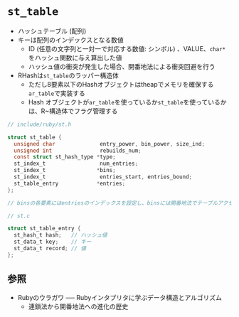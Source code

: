 # `st_table`
- ハッシュテーブル (配列)
- キーは配列のインデックスとなる数値
  - ID (任意の文字列と一対一で対応する数値: シンボル) 、VALUE、`char*`をハッシュ関数に与え算出した値
  - ハッシュ値の衝突が発生した場合、開番地法による衝突回避を行う
- RHashは`st_table`のラッパー構造体
  - ただし8要素以下のHashオブジェクトはtheapでメモリを確保する`ar_table`で実装する
  - Hash オブジェクトが`ar_table`を使っているか`st_table`を使っているかは、R~構造体でフラグ管理する

```c
// include/ruby/st.h

struct st_table {
  unsigned char              entry_power, bin_power, size_ind;
  unsigned int               rebuilds_num;
  const struct st_hash_type *type;
  st_index_t                 num_entries;
  st_index_t                *bins;
  st_index_t                 entries_start, entries_bound;
  st_table_entry            *entries;
};

// binsの各要素にはentriesのインデックスを設定し、binsには開番地法でテーブルアクセスする
```

```c
// st.c

struct st_table_entry {
  st_hash_t hash;   // ハッシュ値
  st_data_t key;    // キー
  st_data_t record; // 値
};

```
## 参照
- Rubyのウラガワ ── Rubyインタプリタに学ぶデータ構造とアルゴリズム
  - 連鎖法から開番地法への進化の歴史
